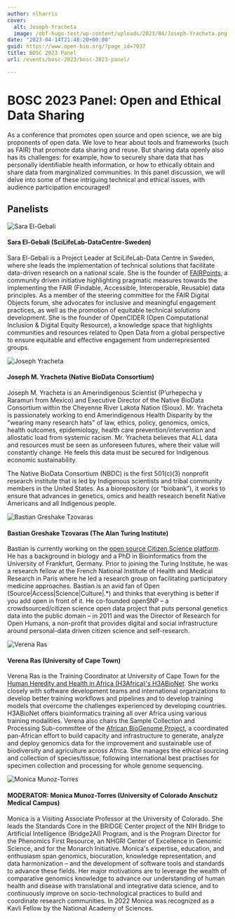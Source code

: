 ```yaml
---
author: nlharris
cover:
  alt: Joseph-Yracheta
  image: /obf-hugo-test/wp-content/uploads/2023/04/Joseph-Yracheta.png
date: "2023-04-14T21:48:20+00:00"
guid: https://www.open-bio.org/?page_id=7037
title: BOSC 2023 Panel
url: /events/bosc-2023/bosc-2023-panel/

---
```

# BOSC 2023 Panel: Open and Ethical Data Sharing

As a conference that promotes open source and open science, we are big proponents of open data. We love to hear about tools and frameworks (such as FAIR) that promote data sharing and reuse. But sharing data openly also has its challenges: for example, how to securely share data that has personally identifiable health information, or how to ethically obtain and share data from marginalized communities. In this panel discussion, we will delve into some of these intriguing technical and ethical issues, with audience participation encouraged!

## Panelists

![Sara El-Gebali](/obf-hugo-test/wp-content/uploads/2023/04/Sara-El-Gebali-square-1.png)

#### Sara El-Gebali (SciLifeLab-DataCentre-Sweden)

Sara El-Gebali is a Project Leader at SciLifeLab-Data Centre in Sweden, where she leads the implementation of technical solutions that facilitate data-driven research on a national scale. She is the founder of [FAIRPoints](https://www.fairpoints.org/), a community driven initiative highlighting pragmatic measures towards the implementing the FAIR (Findable, Accessible, Interoperable, Reusable) data principles. As a member of the steering committee for the FAIR Digital Objects forum, she advocates for inclusive and meaningful engagement practices, as well as the promotion of equitable technical solutions development. She is the founder of OpenCIDER (Open Computational Inclusion & Digital Equity Resource), a knowledge space that highlights communities and resources related to Open Data from a global perspective to ensure equitable and effective engagement from underrepresented groups.

![Joseph Yracheta](/obf-hugo-test/wp-content/uploads/2023/04/Joseph-Yracheta.png)

#### Joseph M. Yracheta (Native BioData Consortium)

Joseph M. Yracheta is an Amerindigenous Scientist (P’urhepecha y Raramuri from Mexico) and Executive Director of the Native BioData Consortium within the Cheyenne River Lakota Nation (Sioux). Mr. Yracheta is passionately working to end Amerindigenous Health Disparity by the "wearing many research hats" of law, ethics, policy, genomics, omics, health outcomes, epidemiology, health care prevention/intervention and allostatic load from systemic racism. Mr. Yracheta believes that ALL data and resources must be seen as unforeseen futures, where their value will constantly change. He feels this data must be secured for Indigenous economic sustainability.

The Native BioData Consortium (NBDC) is the first 501(c)(3) nonprofit research institute that is led by Indigenous scientists and tribal community members in the United States. As a biorepository (or “biobank”), it works to ensure that advances in genetics, omics and health research benefit Native Americans and all Indigenous people.

![Bastian Greshake Tzovaras](/obf-hugo-test/wp-content/uploads/2023/05/bastian_headshot.png)

#### Bastian Greshake Tzovaras (The Alan Turing Institute)

Bastian is currently working on the [open source Citizen Science platform](https://www.turing.ac.uk/research/research-projects/citizen-science-platform-autistica). He has a background in biology and a PhD in Bioinformatics from the University of Frankfurt, Germany. Prior to joining the Turing Institute, he was a research fellow at the French National Institute of Health and Medical Research in Paris where he led a research group on facilitating participatory medicine approaches. Bastian is an avid fan of Open (Source\|Access\|Science\|Culture\|.\*) and thinks that everything is better if you add open in front of it. He co-founded openSNP – a crowdsourced/citizen science open data project that puts personal genetics data into the public domain – in 2011 and was the Director of Research for Open Humans, a non-profit that provides digital and social infrastructure around personal-data driven citizen science and self-research.

![Verena Ras](/obf-hugo-test/wp-content/uploads/2023/06/Verena-Ras-square-1.png)

#### Verena Ras (University of Cape Town)

Verena Ras is the Training Coordinator at University of Cape Town for the [Human Heredity and Health in Africa (H3Africa)'s H3ABioNet](https://www.h3abionet.org/). She works closely with software development teams and international organizations to develop better training workflows and pipelines and to develop training models that overcome the challenges experienced by developing countries. H3ABioNet offers bioinformatics training all over Africa using various training modalities. Verena also chairs the Sample Collection and Processing Sub-committee of the [African BioGenome Project](https://africanbiogenome.org/), a coordinated pan-African effort to build capacity and infrastructure to generate, analyze and deploy genomics data for the improvement and sustainable use of biodiversity and agriculture across Africa. She manages the ethical sourcing and collection of species/tissue, following international best practises for specimen collection and processing for whole genome sequencing.

![Monica Munoz-Torres](/obf-hugo-test/wp-content/uploads/2022/05/Monica_Munoz-Torres-2.jpeg)

#### MODERATOR: Monica Munoz-Torres (University of Colorado Anschutz Medical Campus)

Monica is a Visiting Associate Professor at the University of Colorado. She leads the Standards Core in the BRIDGE Center project of the NIH Bridge to Artificial Intelligence (Bridge2AI) Program, and is the Program Director for the Phenomics First Resource, an NHGRI Center of Excellence in Genomic Science, and for the Monarch Initiative. Monica's expertise, education, and enthusiasm span genomics, biocuration, knowledge representation, and data harmonization – and the development of software tools and standards to advance these fields. Her major motivations are to leverage the wealth of comparative genomics knowledge to advance our understanding of human health and disease with translational and integrative data science, and to continuously improve on socio-technological practices to build and coordinate research communities. In 2022 Monica was recognized as a Kavli Fellow by the National Academy of Sciences.
